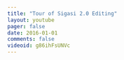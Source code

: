 ```yaml
---
title: "Tour of Sigasi 2.0 Editing"
layout: youtube 
pager: false
date: 2016-01-01
comments: false
videoid: g86ihFsUNVc
---
```

